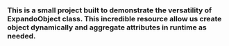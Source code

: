 ### This is a small project built to demonstrate the versatility of ExpandoObject class. This incredible resource allow us create object dynamically and aggregate attributes in runtime as needed.